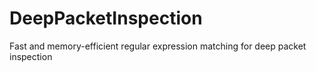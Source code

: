 # DeepPacketInspection
Fast and memory-efficient regular expression matching for deep packet inspection
